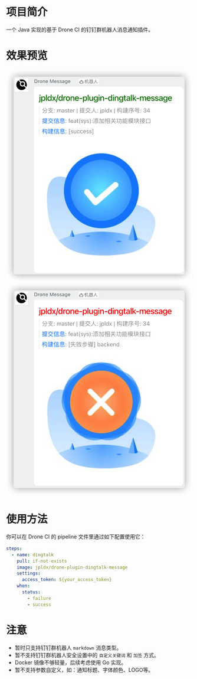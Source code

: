 # 项目简介

一个 Java 实现的基于 Drone CI 的钉钉群机器人消息通知插件。

# 效果预览
![构建成功](assets/dingtalk-success.png)
![构建失败](assets/dingtalk-failure.png)


# 使用方法

你可以在 Drone CI 的 pipeline 文件里通过如下配置使用它：
```yaml
steps:
  - name: dingtalk
    pull: if-not-exists
    image: jpldx/drone-plugin-dingtalk-message
    settings:
      access_token: ${your_access_token}
    when:
      status:
        - failure
        - success
```

# 注意
- 暂时只支持钉钉群机器人 `markdown` 消息类型。
- 暂不支持钉钉群机器人安全设置中的 `自定义关键词` 和 `加签` 方式。
- Docker 镜像不够轻量，后续考虑使用 Go 实现。
- 暂不支持参数自定义，如：通知标题、字体颜色、LOGO等。